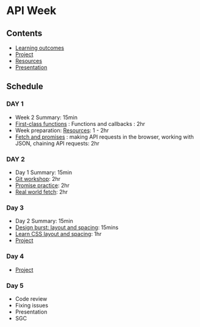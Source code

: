 # API Week

## Contents

- [Learning outcomes](./learning-outcomes.md)
- [Project](./project.md)
- [Resources](./resources)
- [Presentation](https://fac-slides.netlify.app/slides/http)

## Schedule

### DAY 1

- Week 2 Summary: 15min
- [First-class functions](https://github.com/oliverjam/first-class-functions) : Functions and callbacks : 2hr
- Week preparation: [Resources](./resources.md): 1 - 2hr
- [Fetch and promises](https://github.com/oliverjam/learn-fetch/) : making API requests in the browser, working with JSON, chaining API requests: 2hr


### DAY 2

- Day 1 Summary: 15min
- [Git workshop](https://github.com/foundersandcoders/git-workflow-workshop-for-two): 2hr
- [Promise practice](https://learn.foundersandcoders.com/workshops/promise-practice/): 2hr
- [Real world fetch](https://github.com/oliverjam/real-world-fetch): 2hr

### Day 3

- Day 2 Summary: 15min
- [Design burst: layout and spacing](http://facresources.com/slides/design-burst-week2.html#/): 15mins
- [Learn CSS layout and spacing](https://github.com/bobbysebolao/learn-css-flexbox): 1hr
- [Project](./project.md)

### Day 4

- [Project](./project.md)

### Day 5

- Code review
- Fixing issues
- Presentation
- SGC
